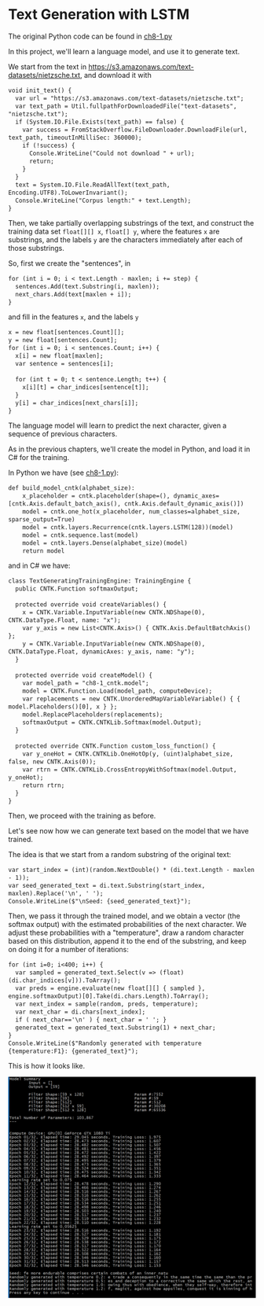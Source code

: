 ﻿# Text Generation with LSTM

The original Python code can be found in [ch8-1.py](../../Python/ch8-1.py)

In this project, we'll learn a language model, and use it to generate text. 

We start from the text in https://s3.amazonaws.com/text-datasets/nietzsche.txt, and download it with
```
void init_text() {
  var url = "https://s3.amazonaws.com/text-datasets/nietzsche.txt";
  var text_path = Util.fullpathForDownloadedFile("text-datasets", "nietzsche.txt");
  if (System.IO.File.Exists(text_path) == false) {
    var success = FromStackOverflow.FileDownloader.DownloadFile(url, text_path, timeoutInMilliSec: 360000);
    if (!success) {
      Console.WriteLine("Could not download " + url);
      return;
    }
  }
  text = System.IO.File.ReadAllText(text_path, Encoding.UTF8).ToLowerInvariant();
  Console.WriteLine("Corpus length:" + text.Length);       
}
```

Then, we take partially overlapping substrings of the text, and construct the training
data set `float[][] x`, `float[] y`, where the features `x` are substrings, and the labels `y` are
the characters immediately after each of those substrings. 

So, first we create the "sentences", in 
```
for (int i = 0; i < text.Length - maxlen; i += step) {
  sentences.Add(text.Substring(i, maxlen));
  next_chars.Add(text[maxlen + i]);
}
```

and fill in the features `x`, and the labels `y`

```
x = new float[sentences.Count][];
y = new float[sentences.Count];
for (int i = 0; i < sentences.Count; i++) {
  x[i] = new float[maxlen];
  var sentence = sentences[i];

  for (int t = 0; t < sentence.Length; t++) {
    x[i][t] = char_indices[sentence[t]];
  }
  y[i] = char_indices[next_chars[i]];
}
```

The language model will learn to predict the next character, given a sequence of previous characters. 

As in the previous chapters, we'll create the model in Python, and load it in C# for the
training. 

In Python we have (see [ch8-1.py](../../Python/ch8-1.py)):
```
def build_model_cntk(alphabet_size):
    x_placeholder = cntk.placeholder(shape=(), dynamic_axes=[cntk.Axis.default_batch_axis(), cntk.Axis.default_dynamic_axis()])
    model = cntk.one_hot(x_placeholder, num_classes=alphabet_size, sparse_output=True)
    model = cntk.layers.Recurrence(cntk.layers.LSTM(128))(model)
    model = cntk.sequence.last(model)
    model = cntk.layers.Dense(alphabet_size)(model)
    return model
```

and in C# we have: 
```
class TextGeneratingTrainingEngine: TrainingEngine {
  public CNTK.Function softmaxOutput;

  protected override void createVariables() {
    x = CNTK.Variable.InputVariable(new CNTK.NDShape(0), CNTK.DataType.Float, name: "x");
    var y_axis = new List<CNTK.Axis>() { CNTK.Axis.DefaultBatchAxis() };
    y = CNTK.Variable.InputVariable(new CNTK.NDShape(0), CNTK.DataType.Float, dynamicAxes: y_axis, name: "y");
  }

  protected override void createModel() {
    var model_path = "ch8-1_cntk.model";
    model = CNTK.Function.Load(model_path, computeDevice);
    var replacements = new CNTK.UnorderedMapVariableVariable() { { model.Placeholders()[0], x } };
    model.ReplacePlaceholders(replacements);
    softmaxOutput = CNTK.CNTKLib.Softmax(model.Output);
  }

  protected override CNTK.Function custom_loss_function() {
    var y_oneHot = CNTK.CNTKLib.OneHotOp(y, (uint)alphabet_size, false, new CNTK.Axis(0));
    var rtrn = CNTK.CNTKLib.CrossEntropyWithSoftmax(model.Output, y_oneHot);
    return rtrn;
  }
}
```

Then, we proceed with the training as before. 

Let's see now how we can generate text based on the model that we have trained. 

The idea is that we start from a random substring of the original text: 
```
var start_index = (int)(random.NextDouble() * (di.text.Length - maxlen - 1));
var seed_generated_text = di.text.Substring(start_index, maxlen).Replace('\n', ' ');
Console.WriteLine($"\nSeed: {seed_generated_text}");
```

Then, we pass it through the trained model, and we obtain a vector (the softmax output) with
the estimated probabilities of the next character. We adjust these probabilities with a "temperature", 
draw a random character based on this distribution, append it to the end of the substring, and 
keep on doing it for a number of iterations:
```
for (int i=0; i<400; i++) {
  var sampled = generated_text.Select(v => (float)(di.char_indices[v])).ToArray();
  var preds = engine.evaluate(new float[][] { sampled }, engine.softmaxOutput)[0].Take(di.chars.Length).ToArray();
  var next_index = sample(random, preds, temperature);
  var next_char = di.chars[next_index];
  if ( next_char=='\n' ) { next_char = ' '; }
  generated_text = generated_text.Substring(1) + next_char;
}
Console.WriteLine($"Randomly generated with temperature {temperature:F1}: {generated_text}");
```

This is how it looks like. 

![screenshot](training.png)





